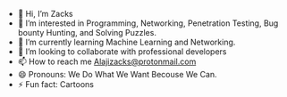 - 👋 Hi, I’m Zacks
- 👀 I’m interested in Programming, Networking, Penetration Testing, Bug bounty Hunting, and Solving Puzzles.
- 🌱 I’m currently learning Machine Learning and Networking.
- 💞️ I’m looking to collaborate with professional developers
- 📫 How to reach me Alajizacks@protonmail.com
- 😄 Pronouns: We Do What We Want Becouse We Can.
- ⚡ Fun fact: Cartoons

<!---
0Bug5/0Bug5 is a ✨ special ✨ repository because its `README.md` (this file) appears on your GitHub profile.
You can click the Preview link to take a look at your changes.
--->
